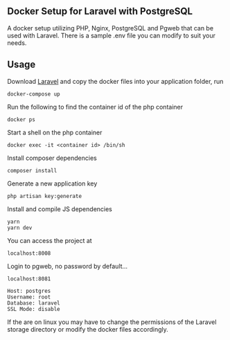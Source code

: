 ## Docker Setup for Laravel with PostgreSQL

A docker setup utilizing PHP, Nginx, PostgreSQL and Pgweb that can be used with Laravel. There is a sample .env
file you can modify to suit your needs. 

## Usage

Download [Laravel](https://github.com/laravel/laravel) and copy the docker files into your application folder, run

```
docker-compose up
```

Run the following to find the container id of the php container

```
docker ps
```

Start a shell on the php container

```
docker exec -it <container id> /bin/sh
```

Install composer dependencies

```
composer install
```

Generate a new application key

```
php artisan key:generate
```

Install and compile JS dependencies

```
yarn
yarn dev
```

You can access the project at

```
localhost:8008
```

Login to pgweb, no password by default...

```
localhost:8081

Host: postgres
Username: root
Database: laravel
SSL Mode: disable
```

If the are on linux you may have to change the permissions of the Laravel storage directory or modify the
docker files accordingly.
